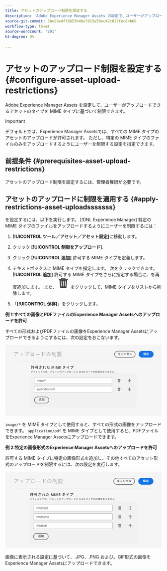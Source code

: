 ```yaml
---
title: アセットのアップロード制限を設定する
description: 'Adobe Experience Manager Assets の設定で、ユーザーがアップロードできるアセットのタイプを MIME タイプに基づいて制限します。 これにより、望ましくない形式や悪意のあるファイルが誤ってアップロードされるのを防ぐことができます。  '
source-git-commit: 3be29e4f76b53b4be7815e50ec42c627fec84b68
workflow-type: tm+mt
source-wordcount: '291'
ht-degree: 9%

---
```


# アセットのアップロード制限を設定する {#configure-asset-upload-restrictions}

Adobe Experience Manager Assets を設定して、ユーザーがアップロードできるアセットのタイプを MIME タイプに基づいて制限できます。

>[!IMPORTANT]
>
>デフォルトでは、Experience Manager Assetsでは、すべての MIME タイプのアセットのアップロードが許可されます。 ただし、特定の MIME タイプのファイルのみをアップロードするようにユーザーを制限する設定を指定できます。

## 前提条件 {#prerequisites-asset-upload-restrictions}

アセットのアップロード制限を設定するには、管理者権限が必要です。

## アセットのアップロードに制限を適用する {#apply-restrictions-asset-uploadsssssss}

を設定するには、以下を実行します。 [!DNL Experience Manager] 特定の MIME タイプのファイルをアップロードするようにユーザーを制限するには：

1. **[!UICONTROL ツール／アセット／アセット設定]**&#x200B;に移動します。

1. クリック **[!UICONTROL 制限をアップロード]**.

1. クリック **[!UICONTROL 追加]** 許可する MIME タイプを定義します。

1. テキストボックスに MIME タイプを指定します。 次をクリックできます。 **[!UICONTROL 追加]** 許可する MIME タイプをさらに指定する場合に、を再度追加します。 また、 ![削除アイコン](assets/delete-icon.svg) をクリックして、MIME タイプをリストから削除します。

1. 「**[!UICONTROL 保存]**」をクリックします。

**例 1:すべての画像とPDFファイルのExperience Manager Assetsへのアップロードを許可**

すべての形式およびPDFファイルの画像をExperience Manager Assetsにアップロードできるようにするには、次の設定をおこないます。

![アセットのアップロード制限](assets/asset-upload-restrictions.png)

`image/*` を MIME タイプとして使用すると、すべての形式の画像をアップロードできます。 `application/pdf` を MIME タイプとして使用すると、PDFファイルをExperience Manager Assetsにアップロードできます。

**例 2:特定の画像形式のExperience Manager Assetsへのアップロードを許可**

許可する MIME タイプに特定の画像形式を追加し、その他すべてのアセット形式のアップロードを制限するには、次の設定を実行します。

![アセットの制限](assets/asset-restrictions.png)

画像に表示される設定に基づいて、.JPG、.PNG および。GIF形式の画像をExperience Manager Assetsにアップロードできます。




